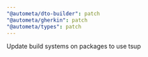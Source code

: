 ```yaml
---
"@autometa/dto-builder": patch
"@autometa/gherkin": patch
"@autometa/types": patch
---
```


Update build systems on packages to use tsup
